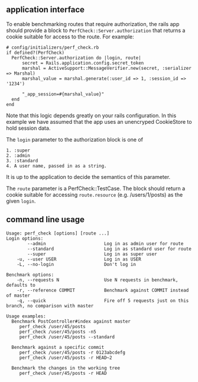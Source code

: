 ## application interface
To enable benchmarking routes that require authorization, the rails app should provide a block to `PerfCheck::Server.authorization` that returns a cookie suitable for access to the route. For example:


    # config/initializers/perf_check.rb
    if defined?(PerfCheck)
      PerfCheck::Server.authorization do |login, route|
          secret = Rails.application.config.secret_token
          marshal = ActiveSupport::MessageVerifier.new(secret, :serializer => Marshal)
          marshal_value = marshal.generate(:user_id => 1, :session_id => '1234')

          "_app_session=#{marshal_value}"
      end
    end

Note that this logic depends greatly on your rails configuration. In this example we have assumed that the app uses an unencryped CookieStore to hold session data.

The `login` parameter to the authorization block is one of

    1. :super
    2. :admin
    3. :standard
    4. A user name, passed in as a string.

It is up to the application to decide the semantics of this parameter.

The `route` parameter is a PerfCheck::TestCase. The block should return a cookie suitable for accessing `route.resource` (e.g. /users/1/posts) as the given `login`.

## command line usage
    Usage: perf_check [options] [route ...]
    Login options:
            --admin                      Log in as admin user for route
            --standard                   Log in as standard user for route
            --super                      Log in as super user
        -u, --user USER                  Log in as USER
        -L, --no-login                   Don't log in

    Benchmark options:
        -n, --requests N                 Use N requests in benchmark, defaults to
        -r, --reference COMMIT           Benchmark against COMMIT instead of master
        -q, --quick                      Fire off 5 requests just on this branch, no comparison with master

    Usage examples:
      Benchmark PostController#index against master
         perf_check /user/45/posts
         perf_check /user/45/posts -n5
         perf_check /user/45/posts --standard

      Benchmark against a specific commit
         perf_check /user/45/posts -r 0123abcdefg
         perf_check /user/45/posts -r HEAD~2

      Benchmark the changes in the working tree
         perf_check /user/45/posts -r HEAD
